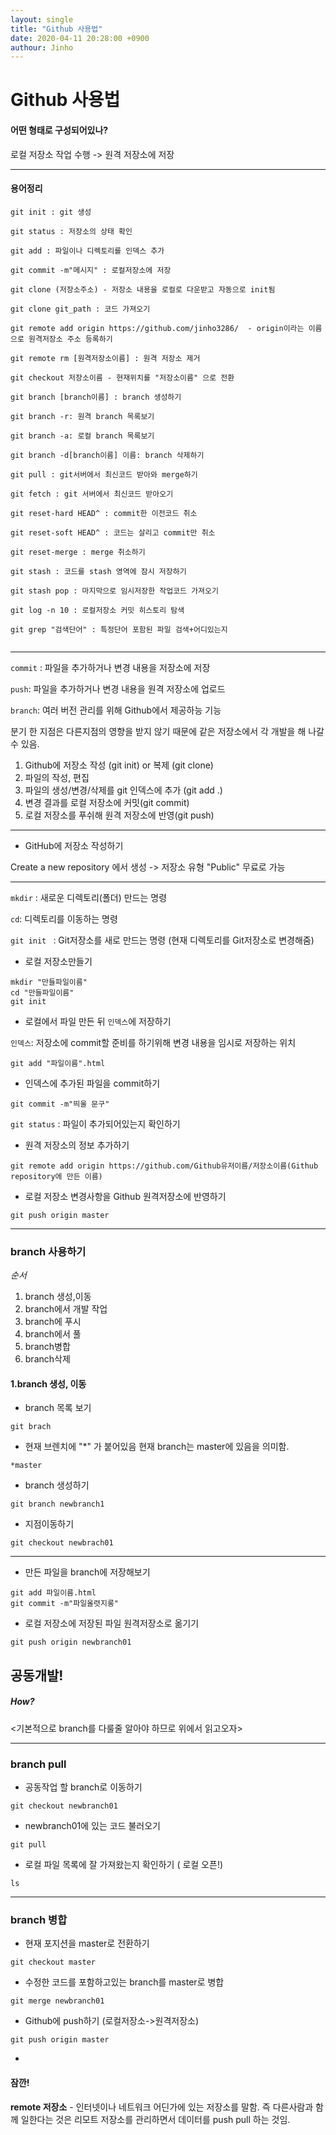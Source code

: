 ```yaml
---
layout: single
title: "Github 사용법"
date: 2020-04-11 20:28:00 +0900
authour: Jinho
---
```


# Github 사용법

#### 어떤 형태로 구성되어있나? 

로컬 저장소 작업 수행  -> 원격 저장소에 저장

---

#### 용어정리

```
git init : git 생성

git status : 저장소의 상태 확인

git add : 파일이나 디렉토리를 인덱스 추가

git commit -m"메시지" : 로컬저장소에 저장

git clone (저장소주소) - 저장소 내용을 로컬로 다운받고 자동으로 init됨

git clone git_path : 코드 가져오기

git remote add origin https://github.com/jinho3286/  - origin이라는 이름으로 원격저장소 주소 등록하기

git remote rm [원격저장소이름] : 원격 저장소 제거

git checkout 저장소이름 - 현재위치를 "저장소이름" 으로 전환

git branch [branch이름] : branch 생성하기

git branch -r: 원격 branch 목록보기

git branch -a: 로컬 branch 목록보기

git branch -d[branch이름] 이름: branch 삭제하기

git pull : git서버에서 최신코드 받아와 merge하기

git fetch : git 서버에서 최신코드 받아오기

git reset-hard HEAD^ : commit한 이전코드 취소

git reset-soft HEAD^ : 코드는 살리고 commit만 취소

git reset-merge : merge 취소하기

git stash : 코드를 stash 영역에 잠시 저장하기

git stash pop : 마지막으로 임시저장한 작업코드 가져오기

git log -n 10 : 로컬저장소 커밋 히스토리 탐색

git grep "검색단어" : 특정단어 포함된 파일 검색+어디있는지


```







---



`commit` : 파일을 추가하거나 변경 내용을 저장소에 저장

`push`: 파일을 추가하거나 변경 내용을 원격 저장소에 업로드

`branch`: 여러 버전 관리를 위해 Github에서 제공하능 기능

분기 한 지점은 다른지점의 영향을 받지 않기 때문에 같은 저장소에서 각 개발을 해 나갈 수 있음.



1. Github에 저장소 작성 (git init) or 복제 (git clone)
2. 파일의 작성, 편집
3. 파일의 생성/변경/삭제를 git 인덱스에 추가 (git add .)
4. 변경 결과를 로컬 저장소에 커밋(git commit)
5. 로컬 저장소를 푸쉬해 원격 저장소에 반영(git push)

---

* GitHub에 저장소 작성하기

Create a new repository  에서 생성 -> 저장소 유형 "Public" 무료로 가능 

---

`mkdir` : 새로운 디렉토리(폴더) 만드는 명령

`cd`: 디렉토리를 이동하는 명령

`git init ` : Git저장소를 새로 만드는 명령 (현재 디렉토리를 Git저장소로 변경해줌)



* 로컬 저장소만들기

```
mkdir "만들파일이름"
cd "만들파일이름"
git init
```



*  로컬에서 파일 만든 뒤 `인덱스`에 저장하기

`인덱스`:  저장소에 commit할 준비를 하기위해 변경 내용을 임시로 저장하는 위치

```
git add "파일이름".html
```



* 인덱스에 추가된 파일을 commit하기

```
git commit -m"띄울 문구"
```



`git status` : 파일이 추가되어있는지 확인하기



* 원격 저장소의 정보 추가하기

```
git remote add origin https://github.com/Github유저이름/저장소이름(Github repository에 만든 이름)
```



* 로컬 저장소 변경사항을 Github 원격저장소에 반영하기

```
git push origin master
```



---

### branch 사용하기

*순서*

1. branch 생성,이동
2. branch에서 개발 작업
3. branch에 푸시
4. branch에서 풀
5. branch병합
6. branch삭제



####  1.branch 생성, 이동

* branch 목록 보기

``` 
git brach
```



* 현재 브렌치에 "*" 가 붙어있음 현재 branch는 master에 있음을 의미함.

```
*master
```



* branch 생성하기

```
git branch newbranch1
```

* 지점이동하기

```
git checkout newbrach01
```



---

* 만든 파일을 branch에 저장해보기

```
git add 파일이름.html
git commit -m"파일올렷지롱"
```

* 로컬 저장소에 저장된 파일 원격저장소로 옮기기

```
git push origin newbranch01
```





## 공동개발!

##### How?

<기본적으로 branch를 다룰줄 알아야 하므로 위에서 읽고오자>

---

### branch  pull

* 공동작업 할 branch로 이동하기

```
git checkout newbranch01
```

* newbranch01에 있는 코드 불러오기

```
git pull
```

* 로컬 파일 목록에 잘 가져왔는지 확인하기 ( 로컬 오픈!)

```
ls
```

---

### branch 병합

* 현재 포지션을 master로 전환하기

```
git checkout master
```

* 수정한 코드를 포함하고있는 branch를 master로 병합

```
git merge newbranch01
```

* Github에 push하기 (로컬저장소->원격저장소)

```
git push origin master
```



*

#### 잠깐!

**remote 저장소** - 인터넷이나 네트워크 어딘가에 있는 저장소를 말함. 즉 다른사람과 함께 일한다는 것은 리모트 저장소를 관리하면서 데이터를 push pull 하는 것임.

